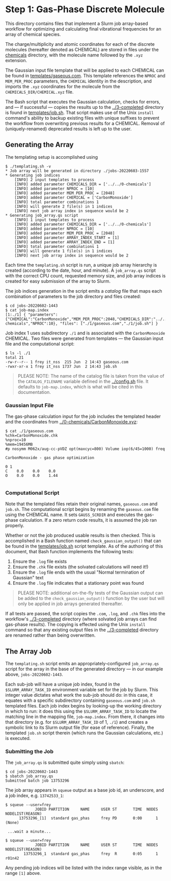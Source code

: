 # Step 1:  Gas-Phase Discrete Molecule

This directory contains files that implement a Slurm job array-based workflow for optimizing and calculating final vibrational frequencies for an array of chemical species.

The charge/multiplicity and atomic coordinates for each of the discrete molecules (hereafter denoted as CHEMICAL) are stored in files under the [chemicals](./chemicals) directory, with the molecule name followed by the `.xyz` extension.

The Gaussian input file template that will be applied to each CHEMICAL can be found in [templates/gaseous.com](./templates/gaseous.com).  This template references the `NPROC` and `MEM_PER_PROC` parameters, the `CHEMICAL` identity in the description, and imports the `.xyz` coordinates for the molecule from the `CHEMICALS_DIR/CHEMICAL.xyz` file.

The Bash script that executes the Gaussian calculation, checks for errors, and — if successful — copies the results up to the [../3-completed](../3-completed) directory is found in [templates/job.sh](./templates/job.sh).  That script makes use of the Unix `install` command's ability to backup existing files with unique suffixes to prevent the workflow from overwriting previous results for a CHEMICAL.  Removal of (uniquely-renamed) deprecated results is left up to the user.


## Generating the Array

The templating setup is accomplished using

```
$ ./templating.sh -v
* Job array will be generated in directory ./jobs-20220603-1557
* Generating job indices
    [INFO] 2 input templates to process
    [INFO] added parameter CHEMICALS_DIR = ['../../0-chemicals']
    [INFO] added parameter NPROC = [10]
    [INFO] added parameter MEM_PER_PROC = [2048]
    [INFO] added parameter CHEMICAL = ['CarbonMonoxide']
    [INFO] total parameter combinations 1
    [INFO] will generate 2 file(s) in 1 indices
    [INFO] next job array index in sequence would be 2
* Generating job_array.qs script
    [INFO] 1 input templates to process
    [INFO] added parameter CHEMICALS_DIR = ['../../0-chemicals']
    [INFO] added parameter NPROC = [10]
    [INFO] added parameter MEM_PER_PROC = [2048]
    [INFO] added parameter ARRAY_INDEX_START = [1]
    [INFO] added parameter ARRAY_INDEX_END = [1]
    [INFO] total parameter combinations 1
    [INFO] will generate 1 file(s) in 1 indices
    [INFO] next job array index in sequence would be 2
```

Each time the `templating.sh` script is run, a unique job array hierarchy is created (according to the date, hour, and minute).  A `job_array.qs` script with the correct CPU count, requested memory size, and job array indices is created for easy submission of the array to Slurm.

The job indices generation in the script emits a *catalog* file that maps each combination of parameters to the job directory and files created:

```
$ cd jobs-20220602-1443
$ cat job-map.index 
[1:./1] { "parameters": {"CHEMICAL":"CarbonMonoxide","MEM_PER_PROC":2048,"CHEMICALS_DIR":"../../0-chemicals","NPROC":10}, "files": ["./1/gaseous.com","./1/job.sh"] }
```

Job index 1 uses subdirectory `./1` and is associated with the `CarbonMonoxide` CHEMICAL.  Two files were generated from templates — the Gaussian input file and the computational script:

```
$ ls -l ./1
total 21
-rw-r--r-- 1 frey it_nss  215 Jun  2 14:43 gaseous.com
-rwxr-xr-x 1 frey it_nss 1737 Jun  2 14:43 job.sh
```

> PLEASE NOTE:  The name of the catalog file is taken from the value of the `CATALOG_FILENAME` variable defined in the [../config.sh](../config.sh) file.  It defaults to `job-map.index`, which is what will be cited in this documentation.


### Gaussian Input File

The gas-phase calculation input for the job includes the templated header and the coordinates from [../0-chemicals/CarbonMonoxide.xyz](../0-chemicals/CarbonMonoxide.xyz):

```
$ cat ./1/gaseous.com 
%chk=CarbonMonoxide.chk
%nproc=10
%mem=19456MB
#p nosymm M062x/aug-cc-pVDZ opt(maxcyc=800) Volume iop(6/45=1000) freq

CarbonMonoxide - gas phase optimization

0 1
C    0.0    0.0    0.0
O    0.0    0.0    1.44


```


### Computational Script

Note that the templated files retain their original names, `gaseous.com` and `job.sh`.  The computational script begins by renaming the `gaseous.com` file using the CHEMICAL name.  It sets `GAUSS_SCRDIR` and executes the gas-phase calculation.  If a zero return code results, it is assumed the job ran properly.

Whether or not the job produced usable results is then checked.  This is accomplished in a Bash function named `check_gaussian_output()` that can be found in the [templates/job.sh](./templates/job.sh) script template.  As of the authoring of this document, that Bash function implements the following tests:

1. Ensure the `.log` file exists
2. Ensure the `.chk` file exists (the solvated calculations will need it!)
3. Ensure the `.log` file ends with the usual "Normal termination of Gaussian" text
4. Ensure the `.log` file indicates that a stationary point was found

> PLEASE NOTE:  additional on-the-fly tests of the Gaussian output can be added to the `check_gaussian_output()` function by the user but will only be applied in job arrays generated thereafter.

If all tests are passed, the script copies the `.com`, `.log`, and `.chk` files into the workflow's [../3-completed](../3-completed) directory (where solvated job arrays can find gas-phase results).  The copying is effected using the Unix `install` command so that any existing output files in the [../3-completed](../3-completed) directory are renamed rather than being overwritten.



## The Array Job

The `templating.sh` script emits an appropriately-configured `job_array.qs` script for the array in the base of the generated directory — in our example above, `jobs-20220602-1443`.

Each sub-job will have a unique job index, found in the `$SLURM_ARRAY_TASK_ID` environment variable set for the job by Slurm.  This integer value dictates what work the sub-job should do:  in this case, it equates with a specific subdirectory containing `gaseous.com` and `job.sh` templated files.  Each job index begins by looking-up the working directory in which to run:  it does this using the `$SLURM_ARRAY_TASK_ID` to locate the matching line in the mapping file, `job-map.index`.  From there, it changes into that directory (e.g. for `$SLURM_ARRAY_TASK_ID` of 1, `./1`) and creates a symbolic link to its Slurm output file (for ease of reference).  Finally, the templated `job.sh` script therein (which runs the Gaussian calculations, etc.) is executed.


### Submitting the Job

The `job_array.qs` is submitted quite simply using `sbatch`:

```
$ cd jobs-20220602-1443
$ sbatch job_array.qs
Submitted batch job 13753296
```

The job array appears in `squeue` output as a base job id, an underscore, and a job index, e.g. `13742533_1`:

```
$ squeue --user=frey
             JOBID PARTITION     NAME     USER ST       TIME  NODES NODELIST(REASON)
      13753296_[1]  standard gas_phas     frey PD       0:00      1 (None)

 ...wait a minute...

$ squeue --user=frey
             JOBID PARTITION     NAME     USER ST       TIME  NODES NODELIST(REASON)
        13753296_1  standard gas_phas     frey  R       0:05      1 r01n42
```

Any pending job indices will be listed with the index range visible, as in the range `[1]` above.
